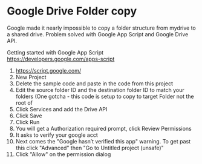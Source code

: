 # Google Drive Folder copy 
Google made it nearly impossible to copy a folder structure from mydrive to a shared drive. Problem solved with Google App Script and Google Drive API. 

Getting started with Google App Script https://developers.google.com/apps-script
1. https://script.google.com/
2. New Project
3. Delete the sample code and paste in the code from this project
4. Edit the source folder ID and the destination folder ID to match your folders (One gotcha - this code is setup to copy to target Folder not the root of 
5. Click Services and add the Drive API
6. Click Save
7. Click Run
8. You will get a Authorization required prompt, click Review Permissions
9. It asks to verify your google acct 
10. Next comes the "Google hasn’t verified this app" warning. To get past this click "Advanced" then "Go to Untitled project (unsafe)"
11. Click "Allow" on the permission dialog

